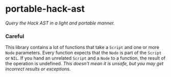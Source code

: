 # portable-hack-ast

_Query the Hack AST in a light and portable manner._

### Careful

This library contains a lot of functions that take a `Script` and one or more
`Node` parameters. Every function expects that the `Node` is part of the `Script`
or `NIL`. If you hand an unrelated `Script` and a `Node` to a function,
the result of the operation is undefined. _This doesn't mean it is unsafe, but_
_you may get incorrect results or exceptions._
